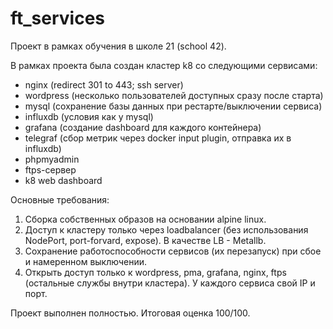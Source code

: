 # ft_services

Проект в рамках обучения в школе 21 (school 42).

В рамках проекта была создан кластер k8 со следующими сервисами:
- nginx (redirect 301 to 443; ssh server)
- wordpress (несколько пользователей доступных сразу после старта)
- mysql (сохранение базы данных при рестарте/выключении сервиса)
- influxdb (условия как у mysql)
- grafana (создание dashboard для каждого контейнера)
- telegraf (сбор метрик через docker input plugin, отправка их в influxdb)
- phpmyadmin
- ftps-сервер
- k8 web dashboard

Основные требования:
1. Сборка собственных образов на основании alpine linux.
2. Доступ к кластеру только через loadbalancer (без использования NodePort, port-forvard, expose). В качестве LB - Metallb.
3. Сохранение работоспособности сервисов (их перезапуск) при сбое и намеренном выключении.
4. Открыть доступ только к wordpress, pma, grafana, nginx, ftps (остальные службы внутри кластера). У каждого сервиса свой IP и порт.

Проект выполнен полностью. Итоговая оценка 100/100.
